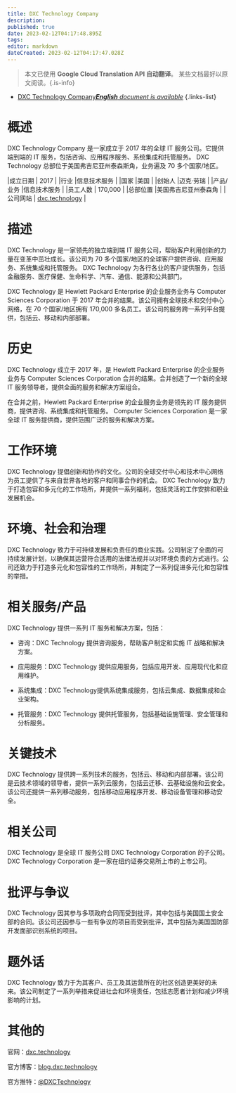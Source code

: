 ```yaml
---
title: DXC Technology Company
description: 
published: true
date: 2023-02-12T04:17:48.895Z
tags: 
editor: markdown
dateCreated: 2023-02-12T04:17:47.028Z
---
```


> 本文已使用 **Google Cloud Translation API 自动翻译**。
某些文档最好以原文阅读。{.is-info}



- [DXC Technology Company***English** document is available*](/en/Knowledge-base/Dictionary/Company/dxc-technology-company)
{.links-list}


# 概述

DXC Technology Company 是一家成立于 2017 年的全球 IT 服务公司。它提供端到端的 IT 服务，包括咨询、应用程序服务、系统集成和托管服务。 DXC Technology 总部位于美国弗吉尼亚州泰森斯角，业务遍及 70 多个国家/地区。

|成立日期 | 2017 |
|行业 |信息技术服务 |
|国家 |美国 |
|创始人 |迈克·劳瑞 |
|产品/业务 |信息技术服务 |
|员工人数 | 170,000 |
|总部位置 |美国弗吉尼亚州泰森角 |
|公司网站 | [dxc.technology](https://dxc.technology/) |

# 描述

DXC Technology 是一家领先的独立端到端 IT 服务公司，帮助客户利用创新的力量在变革中茁壮成长。该公司为 70 多个国家/地区的全球客户提供咨询、应用服务、系统集成和托管服务。 DXC Technology 为各行各业的客户提供服务，包括金融服务、医疗保健、生命科学、汽车、通信、能源和公共部门。

DXC Technology 是 Hewlett Packard Enterprise 的企业服务业务与 Computer Sciences Corporation 于 2017 年合并的结果。该公司拥有全球技术和交付中心网络，在 70 个国家/地区拥有 170,000 多名员工。该公司的服务跨一系列平台提供，包括云、移动和内部部署。

# 历史

DXC Technology 成立于 2017 年，是 Hewlett Packard Enterprise 的企业服务业务与 Computer Sciences Corporation 合并的结果。合并创造了一个新的全球 IT 服务领导者，提供全面的服务和解决方案组合。

在合并之前，Hewlett Packard Enterprise 的企业服务业务是领先的 IT 服务提供商，提供咨询、系统集成和托管服务。 Computer Sciences Corporation 是一家全球 IT 服务提供商，提供范围广泛的服务和解决方案。

# 工作环境

DXC Technology 提倡创新和协作的文化。公司的全球交付中心和技术中心网络为员工提供了与来自世界各地的客户和同事合作的机会。 DXC Technology 致力于打造包容和多元化的工作场所，并提供一系列福利，包括灵活的工作安排和职业发展机会。

# 环境、社会和治理

DXC Technology 致力于可持续发展和负责任的商业实践。公司制定了全面的可持续发展计划，以确保其运营符合适用的法律法规并以对环境负责的方式进行。公司还致力于打造多元化和包容性的工作场所，并制定了一系列促进多元化和包容性的举措。

# 相关服务/产品

DXC Technology 提供一系列 IT 服务和解决方案，包括：

- 咨询：DXC Technology 提供咨询服务，帮助客户制定和实施 IT 战略和解决方案。

- 应用服务：DXC Technology 提供应用服务，包括应用开发、应用现代化和应用维护。

- 系统集成：DXC Technology提供系统集成服务，包括云集成、数据集成和企业架构。

- 托管服务：DXC Technology 提供托管服务，包括基础设施管理、安全管理和分析服务。

# 关键技术

DXC Technology 提供跨一系列技术的服务，包括云、移动和内部部署。该公司是云技术领域的领导者，提供一系列云服务，包括云迁移、云基础设施和云安全。该公司还提供一系列移动服务，包括移动应用程序开发、移动设备管理和移动安全。

# 相关公司

DXC Technology 是全球 IT 服务公司 DXC Technology Corporation 的子公司。 DXC Technology Corporation 是一家在纽约证券交易所上市的上市公司。

# 批评与争议

DXC Technology 因其参与多项政府合同而受到批评，其中包括与美国国土安全部的合同。该公司还因参与一些有争议的项目而受到批评，其中包括为美国国防部开发面部识别系统的项目。

# 题外话

DXC Technology 致力于为其客户、员工及其运营所在的社区创造更美好的未来。该公司制定了一系列举措来促进社会和环境责任，包括志愿者计划和减少环境影响的计划。

# 其他的

官网：[dxc.technology](https://dxc.technology/)

官方博客：[blog.dxc.technology](https://blog.dxc.technology/)

官方推特：[@DXCTechnology](https://twitter.com/DXCTechnology)